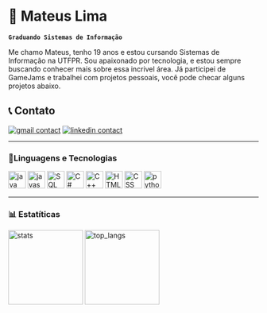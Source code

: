 # 🤖 Mateus Lima

**`Graduando Sistemas de Informação`**

Me chamo Mateus, tenho 19 anos e estou cursando Sistemas de Informação na UTFPR. Sou apaixonado por tecnologia, e estou sempre buscando conhecer mais sobre essa incrivel área. Já participei de GameJams e trabalhei com projetos pessoais, você pode checar alguns projetos abaixo.


## 📞 Contato
   <p align="left">
      <a href="mailto:mateuslimaw@gmail.com">
         <img alt="gmail contact" title="Gmail" src="https://custom-icon-badges.demolab.com/badge/-gmail-red?style=for-the-badge&logo=mail&logoColor=white"/></a> 
      <a href="https://www.linkedin.com/in/mateus-lima-weigert/">
         <img alt="linkedin contact" title="LinkedIn" src="https://custom-icon-badges.demolab.com/badge/-linkedin-236ad3?style=for-the-badge"/></a> 
   </p>

---
### 👾Linguagens e Tecnologias 
<p align= "left">
    <img alt ="java" title ="Java" src="https://cdn.jsdelivr.net/gh/devicons/devicon@latest/icons/java/java-original-wordmark.svg" width = 35px/>
    <img alt ="javascript" title ="JavaScript" src="https://cdn.jsdelivr.net/gh/devicons/devicon@latest/icons/javascript/javascript-plain.svg" width = 35px />
    <img alt ="SQL" title ="SQL" src="https://cdn.jsdelivr.net/gh/devicons/devicon@latest/icons/azuresqldatabase/azuresqldatabase-original.svg" width = 35px />
    <img alt ="C#" title = "C#"src="https://cdn.jsdelivr.net/gh/devicons/devicon@latest/icons/csharp/csharp-plain.svg" width = 35px/>
    <img alt ="C++" title ="C++" src="https://cdn.jsdelivr.net/gh/devicons/devicon@latest/icons/cplusplus/cplusplus-plain.svg" width = 35px/>
    <img alt ="HTML" title ="HTML" src="https://cdn.jsdelivr.net/gh/devicons/devicon@latest/icons/html5/html5-original.svg" width = 35px/>
    <img alt ="CSS" title ="CSS" src="https://cdn.jsdelivr.net/gh/devicons/devicon@latest/icons/css3/css3-original.svg" width = 35px/>
    <img alt = "python" title ="Python" src="https://cdn.jsdelivr.net/gh/devicons/devicon@latest/icons/python/python-plain.svg" width = 35px/>
</p>

---

### 📊 Estatíticas
<p align="left">
<img alt = "stats" title ="Stats" src="https://github-readme-stats.vercel.app/api?username=MateusLW&show_icons=true&theme=dark" height = 150/>
<img alt = "top_langs" title="top_langs" src="https://github-readme-stats.vercel.app/api/top-langs/?username=MateusLW&theme=dark&include_all_commits=true&layout=compact" height = 150/>
</p>
